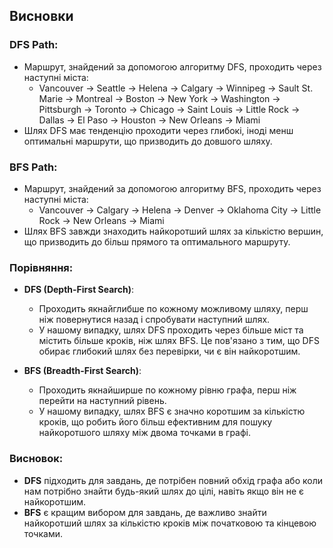 ## Висновки

### DFS Path:
- Маршрут, знайдений за допомогою алгоритму DFS, проходить через наступні міста: 
  - Vancouver → Seattle → Helena → Calgary → Winnipeg → Sault St. Marie → Montreal → Boston → New York → Washington → Pittsburgh → Toronto → Chicago → Saint Louis → Little Rock → Dallas → El Paso → Houston → New Orleans → Miami
- Шлях DFS має тенденцію проходити через глибокі, іноді менш оптимальні маршрути, що призводить до довшого шляху.

### BFS Path:
- Маршрут, знайдений за допомогою алгоритму BFS, проходить через наступні міста:
  - Vancouver → Calgary → Helena → Denver → Oklahoma City → Little Rock → New Orleans → Miami
- Шлях BFS завжди знаходить найкоротший шлях за кількістю вершин, що призводить до більш прямого та оптимального маршруту.

### Порівняння:

- **DFS (Depth-First Search)**:
  - Проходить якнайглибше по кожному можливому шляху, перш ніж повернутися назад і спробувати наступний шлях.
  - У нашому випадку, шлях DFS проходить через більше міст та містить більше кроків, ніж шлях BFS. Це пов'язано з тим, що DFS обирає глибокий шлях без перевірки, чи є він найкоротшим.
  
- **BFS (Breadth-First Search)**:
  - Проходить якнайширше по кожному рівню графа, перш ніж перейти на наступний рівень.
  - У нашому випадку, шлях BFS є значно коротшим за кількістю кроків, що робить його більш ефективним для пошуку найкоротшого шляху між двома точками в графі.

### Висновок:
- **DFS** підходить для завдань, де потрібен повний обхід графа або коли нам потрібно знайти будь-який шлях до цілі, навіть якщо він не є найкоротшим.
- **BFS** є кращим вибором для завдань, де важливо знайти найкоротший шлях за кількістю кроків між початковою та кінцевою точками.
